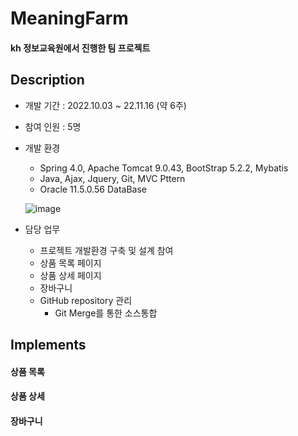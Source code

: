 # MeaningFarm
#### kh 정보교육원에서 진행한 팀 프로젝트

## Description
- 개발 기간 : 2022.10.03 ~ 22.11.16 (약 6주)
- 참여 인원 : 5명
- 개발 환경 
  - Spring 4.0, Apache Tomcat 9.0.43, BootStrap 5.2.2, Mybatis
  - Java, Ajax, Jquery, Git, MVC Pttern
  - Oracle 11.5.0.56 DataBase

  ![image](https://user-images.githubusercontent.com/98031858/202089076-010de576-b836-42c4-94f3-0018393822b7.png)


- 담당 업무
  - 프로젝트 개발환경 구축 및 설계 참여
  - 상품 목록 페이지
  - 상품 상세 페이지
  - 장바구니 
  - GitHub repository 관리
    - Git Merge를 통한 소스통합

## Implements
#### 상품 목록

#### 상품 상세

#### 장바구니

## 
